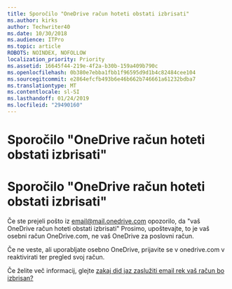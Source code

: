 ```yaml
---
title: Sporočilo "OneDrive račun hoteti obstati izbrisati"
ms.author: kirks
author: Techwriter40
ms.date: 10/30/2018
ms.audience: ITPro
ms.topic: article
ROBOTS: NOINDEX, NOFOLLOW
localization_priority: Priority
ms.assetid: 16645f44-219e-4f2a-b30b-159a409b790c
ms.openlocfilehash: 0b380e7ebba1fbb1f96595d9d1b4c82484cee104
ms.sourcegitcommit: e2864efcfb493b6e46b662b746661a61232bdba7
ms.translationtype: MT
ms.contentlocale: sl-SI
ms.lasthandoff: 01/24/2019
ms.locfileid: "29490160"
---
```

# <a name="onedrive-account-will-be-deleted-message"></a>Sporočilo "OneDrive račun hoteti obstati izbrisati"

# <a name="onedrive-account-will-be-deleted-message"></a>Sporočilo "OneDrive račun hoteti obstati izbrisati"

Če ste prejeli pošto iz email@mail.onedrive.com opozorilo, da "vaš OneDrive račun hoteti obstati izbrisati" Prosimo, upoštevajte, to je vaš osebni račun OneDrive.com, ne vaš OneDrive za poslovni račun. 
  
Če ne veste, ali uporabljate osebno OneDrive, prijavite se v onedrive.com v reaktivirati ter pregled svoj račun.
  
Če želite več informacij, glejte [zakaj did jaz zaslužiti email rek vaš račun bo izbrisan?](https://go.microsoft.com/fwlink/?linkid=2036151&amp;clcid=0x409)
  

